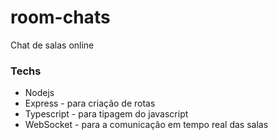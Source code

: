 # room-chats

Chat de salas online

### Techs
 - Nodejs
 - Express - para criação de rotas 
 - Typescript - para tipagem do javascript
 - WebSocket - para a comunicação em tempo real das salas 
